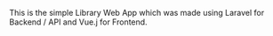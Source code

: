 This is the simple Library Web App which was made using Laravel for Backend / API and Vue.j for Frontend.
